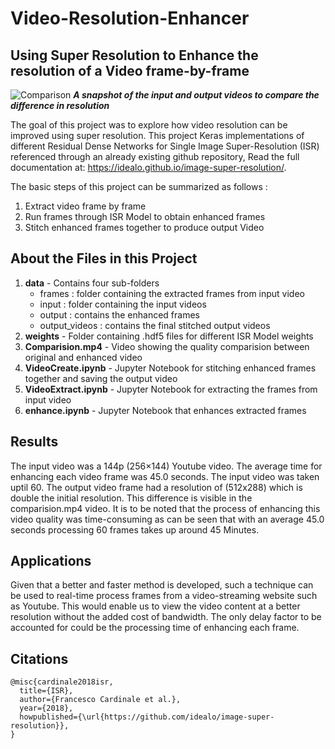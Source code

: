 # Video-Resolution-Enhancer
## Using Super Resolution to Enhance the resolution of a Video frame-by-frame

![Comparison](https://user-images.githubusercontent.com/28367168/55273188-133d7680-52ee-11e9-88ce-b73e8a9e1ab1.jpg)
***A snapshot of the input and output videos to compare the difference in resolution***

The goal of this project was to explore how video resolution can be improved using super resolution. 
This project Keras implementations of different Residual Dense Networks for Single Image Super-Resolution (ISR) referenced through an already existing
github repository, Read the full documentation at: https://idealo.github.io/image-super-resolution/.

The basic steps of this project can be summarized as follows : 
1. Extract video frame by frame
2. Run frames through ISR Model to obtain enhanced frames
3. Stitch enhanced frames together to produce output Video

## About the Files in this Project

1. **data** - Contains four sub-folders
   - frames : folder containing the extracted frames from input video
   - input : folder containing the input videos
   - output : contains the enhanced frames
   - output_videos : contains the final stitched output videos
2. **weights** - Folder containing .hdf5 files for different ISR Model weights
3. **Comparision.mp4** - Video showing the quality comparision between original and enhanced video
4. **VideoCreate.ipynb** - Jupyter Notebook for stitching enhanced frames together and saving the output video
5. **VideoExtract.ipynb** - Jupyter Notebook for extracting the frames from input video
6. **enhance.ipynb** - Jupyter Notebook that enhances extracted frames 

## Results

The input video was a 144p (256×144) Youtube video. The average time for enhancing each video frame was 45.0 seconds. The input video was taken uptil
60. The output video frame had a resolution of (512x288) which is double the initial resolution. This difference is visible in the comparision.mp4
video. It is to be noted that the process of enhancing this video quality was time-consuming as can be seen that with an average 45.0 seconds
processing 60 frames takes up around 45 Minutes. 

## Applications <br>

Given that a better and faster method is developed, such a technique can be used to real-time process frames from a video-streaming website
such as Youtube. This would enable us to view the video content at a better resolution without the added cost of bandwidth. The only delay
factor to be accounted for could be the processing time of enhancing each frame.

## Citations

```
@misc{cardinale2018isr,
  title={ISR},
  author={Francesco Cardinale et al.},
  year={2018},
  howpublished={\url{https://github.com/idealo/image-super-resolution}},
}
```

